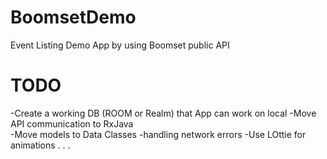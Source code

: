 # BoomsetDemo
Event Listing Demo App by using Boomset public API


# TODO
-Create a working DB (ROOM or Realm) that App can work on local
-Move API communication to RxJava  
-Move models to Data Classes
-handling network errors
-Use LOttie for animations
.
.
.

